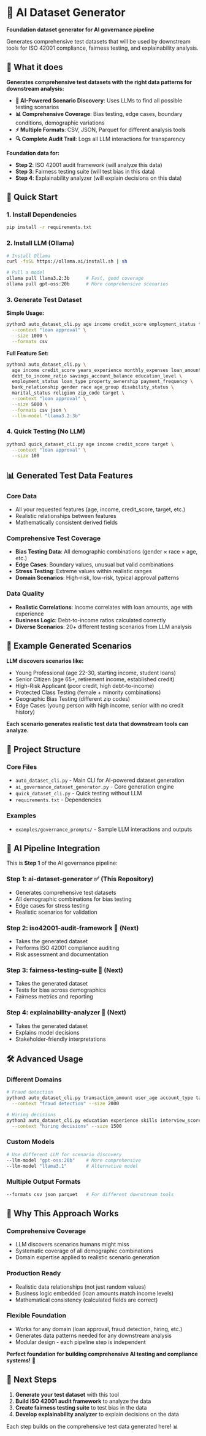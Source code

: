 # 🚀 AI Dataset Generator

**Foundation dataset generator for AI governance pipeline**

Generates comprehensive test datasets that will be used by downstream tools for ISO 42001 compliance, fairness testing, and explainability analysis.

## 🎯 What it does

**Generates comprehensive test datasets with the right data patterns for downstream analysis:**

- **🧠 AI-Powered Scenario Discovery**: Uses LLMs to find all possible testing scenarios
- **📊 Comprehensive Coverage**: Bias testing, edge cases, boundary conditions, demographic variations
- **⚡ Multiple Formats**: CSV, JSON, Parquet for different analysis tools
- **🔍 Complete Audit Trail**: Logs all LLM interactions for transparency

**Foundation data for:**

- **Step 2**: ISO 42001 audit framework (will analyze this data)
- **Step 3**: Fairness testing suite (will test bias in this data)
- **Step 4**: Explainability analyzer (will explain decisions on this data)

## 🚀 Quick Start

### 1. Install Dependencies

```bash
pip install -r requirements.txt
```

### 2. Install LLM (Ollama)

```bash
# Install Ollama
curl -fsSL https://ollama.ai/install.sh | sh

# Pull a model
ollama pull llama3.2:3b      # Fast, good coverage
ollama pull gpt-oss:20b      # More comprehensive scenarios
```

### 3. Generate Test Dataset

**Simple Usage:**

```bash
python3 auto_dataset_cli.py age income credit_score employment_status target \
  --context "loan approval" \
  --size 1000 \
  --formats csv
```

**Full Feature Set:**

```bash
python3 auto_dataset_cli.py \
  age income credit_score years_experience monthly_expenses loan_amount \
  debt_to_income_ratio savings_account_balance education_level \
  employment_status loan_type property_ownership payment_frequency \
  bank_relationship gender race age_group disability_status \
  marital_status religion zip_code target \
  --context "loan approval" \
  --size 5000 \
  --formats csv json \
  --llm-model "llama3.2:3b"
```

### 4. Quick Testing (No LLM)

```bash
python3 quick_dataset_cli.py age income credit_score target \
  --context "loan approval" \
  --size 100
```

## 📊 Generated Test Data Features

### **Core Data**

- All your requested features (age, income, credit_score, target, etc.)
- Realistic relationships between features
- Mathematically consistent derived fields

### **Comprehensive Test Coverage**

- **Bias Testing Data**: All demographic combinations (gender × race × age, etc.)
- **Edge Cases**: Boundary values, unusual but valid combinations
- **Stress Testing**: Extreme values within realistic ranges
- **Domain Scenarios**: High-risk, low-risk, typical approval patterns

### **Data Quality**

- **Realistic Correlations**: Income correlates with loan amounts, age with experience
- **Business Logic**: Debt-to-income ratios calculated correctly
- **Diverse Scenarios**: 20+ different testing scenarios from LLM analysis

## 🎯 Example Generated Scenarios

**LLM discovers scenarios like:**

- Young Professional (age 22-30, starting income, student loans)
- Senior Citizen (age 65+, retirement income, established credit)
- High-Risk Applicant (poor credit, high debt-to-income)
- Protected Class Testing (female + minority combinations)
- Geographic Bias Testing (different zip codes)
- Edge Cases (young person with high income, senior with no credit history)

**Each scenario generates realistic test data that downstream tools can analyze.**

## 📁 Project Structure

### Core Files

- `auto_dataset_cli.py` - Main CLI for AI-powered dataset generation
- `ai_governance_dataset_generator.py` - Core generation engine
- `quick_dataset_cli.py` - Quick testing without LLM
- `requirements.txt` - Dependencies

### Examples

- `examples/governance_prompts/` - Sample LLM interactions and outputs

## 🔗 AI Pipeline Integration

This is **Step 1** of the AI governance pipeline:

### **Step 1: ai-dataset-generator** ✅ (This Repository)

- Generates comprehensive test datasets
- All demographic combinations for bias testing
- Edge cases for stress testing
- Realistic scenarios for validation

### **Step 2: iso42001-audit-framework** 🔄 (Next)

- Takes the generated dataset
- Performs ISO 42001 compliance auditing
- Risk assessment and documentation

### **Step 3: fairness-testing-suite** 🔄 (Next)

- Takes the generated dataset
- Tests for bias across demographics
- Fairness metrics and reporting

### **Step 4: explainability-analyzer** 🔄 (Next)

- Takes the generated dataset
- Explains model decisions
- Stakeholder-friendly interpretations

## 🛠️ Advanced Usage

### Different Domains

```bash
# Fraud detection
python3 auto_dataset_cli.py transaction_amount user_age account_type target \
  --context "fraud detection" --size 2000

# Hiring decisions
python3 auto_dataset_cli.py education experience skills interview_score target \
  --context "hiring decisions" --size 1500
```

### Custom Models

```bash
# Use different LLM for scenario discovery
--llm-model "gpt-oss:20b"    # More comprehensive
--llm-model "llama3.1"       # Alternative model
```

### Multiple Output Formats

```bash
--formats csv json parquet   # For different downstream tools
```

## 🎯 Why This Approach Works

### **Comprehensive Coverage**

- LLM discovers scenarios humans might miss
- Systematic coverage of all demographic combinations
- Domain expertise applied to realistic scenario generation

### **Production Ready**

- Realistic data relationships (not just random values)
- Business logic embedded (loan amounts match income levels)
- Mathematical consistency (calculated fields are correct)

### **Flexible Foundation**

- Works for any domain (loan approval, fraud detection, hiring, etc.)
- Generates data patterns needed for any downstream analysis
- Modular design - each pipeline step is independent

**Perfect foundation for building comprehensive AI testing and compliance systems!** 🎯

## 🚀 Next Steps

1. **Generate your test dataset** with this tool
2. **Build ISO 42001 audit framework** to analyze the data
3. **Create fairness testing suite** to test bias in the data
4. **Develop explainability analyzer** to explain decisions on the data

Each step builds on the comprehensive test data generated here! 📊
